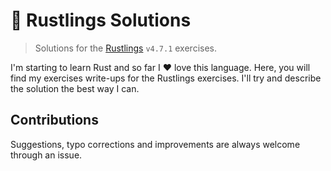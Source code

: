 # 🦀 Rustlings Solutions

> Solutions for the [Rustlings](https://github.com/rust-lang/rustlings) `v4.7.1` exercises.

I'm starting to learn Rust and so far I ❤️  love this language.
Here, you will find my exercises write-ups for the Rustlings exercises.
I'll try and describe the solution the best way I can.

## Contributions

Suggestions, typo corrections and improvements are always welcome through an issue.

